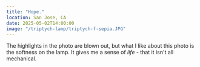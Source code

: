 ```yaml
---
title: "Hope."
location: San Jose, CA
date: 2025-05-02T14:00:00
image: "/triptych-lamp/triptych-f-sepia.JPG"
---
```


The highlights in the photo are blown out, but what I like about this photo is the softness on the lamp. It gives me a sense of _life_ - that it isn't all mechanical.